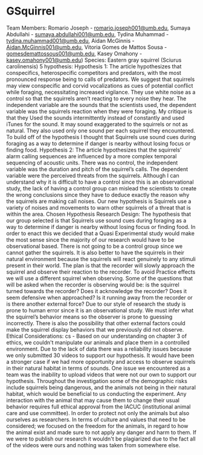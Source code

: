 # GSquirrel
Team Members: Romario Joseph - romario.joseph001@umb.edu, Sumaya Abdullahi - sumaya.abdullahi001@umb.edu, Tydina Muhammad - tydina.muhammad001@umb.edu, Aidan McGinnis - Aidan.McGinnis001@umb.edu, Vitoria Gomes de Mattos Sousa - gomesdemattossous001@umb.edu, Kasey Omahony - kasey.omahony001@umb.edu)
Species: Eastern gray squirrel (Sciurus carolinensis)
5 hypothesis:
Hypothesis 1: The article hypothesizes that conspecifics, heterospecific competitors and predators, with the most pronounced response being to calls of predators. We suggest that squirrels may view conspecific and corvid vocalizations as cues of potential conflict while foraging, necessitating increased vigilance. They use white noise as a control so that the squirrels aren’t reacting to every noise they hear. The independent variable are the sounds that the scientists used, the dependent variable was the squirrels reaction when they were foraging. My critique is that they Used the sounds intermittently instead of constantly and used iTunes for the sound. It may sound exaggerated to the squirrels or not as natural. They also used only one sound per each squirrel they encountered. To build off of the hypothesis I thought that Squirrels use sound cues during foraging as a way to determine if danger is nearby without losing focus or finding food. 
Hypothesis 2: The article hypothesizes that the squirrels’ alarm calling sequences are influenced by a more complex temporal sequencing of acoustic units. There was no control, the independent variable was the duration and pitch of the squirrel’s calls. The dependent variable were the perceived threats from the squirrels. Although I can understand why it is difficult to have a control since this is an observational study, the lack of having a control group can mislead the scientists to create the wrong conclusions since they have to deduce exactly the reason why the squirrels are making call noises. Our new hypothesis is Squirrels use a variety of noises and movements to warn other squirrels of a threat that is within the area.
Chosen Hypothesis Research Design: The hypothesis that our group selected is that Squirrels use sound cues during foraging as a way to determine if danger is nearby without losing focus or finding food. In order to enact this we decided that a Quasi Experimental study would make the most sense since the majority of our research would have to be observational based. There is not going to be a control group since we cannot gather the squirrels. It is also better to have the squirrels in their natural environment because the squirrels will react genuinely to any stimuli present in their world. The plan is that the recorder will slowly approach the squirrel and observe their reaction to the recorder. To avoid Practice effects we will use a different squirrel when observing. Some of the questions that will be asked when the recorder is observing would be: is the squirrel turned towards the recorder? Does it acknowledge the recorder? Does it seem defensive when approached? Is it running away from the recorder or is there another external force? Due to our style of research the study is prone to human error since it is an observational study. We must infer what the squirrel’s behavior means so the observer is prone to guessing incorrectly. There is also the possibility that other external factors could make the squirrel display behaviors that we previously did not observe. 
Ethical Considerations: cs - Based on our understanding on chapter 3 of ethics, we couldn't manipulate our animals and place them in a controlled environment. Due to the lack of data there was a reliability issues because we only submitted 30 videos to support our hypothesis. It would have been a stronger case if we had more opportunity and access to observe squirrels in their natural habitat in terms of sounds. One issue we encountered as a team was the inability to upload videos that were not our own to support our hypothesis. Throughout the investigation some of the demographic risks include squirrels being dangerous, and the animals not being in their natural habitat, which would be beneficial to us conducting the experiment. Any interaction with the animal that may cause them to change their usual behavior requires full ethical approval from the IACUC (institutional animal care and use committee). In order to protect not only the animals but also ourselves as researchers. In terms of culture and values that need to be considered; we focused on the freedom for the animals, in regard to how the animal exist and made sure to not apply any danger and harm to them. If we were to publish our research it wouldn't be plagiarized due to the fact all of the videos were ours and nothing was taken from somewhere else.
